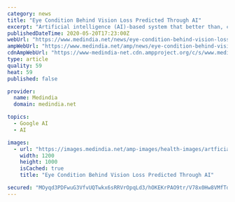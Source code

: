 ```yaml
---
category: news
title: "Eye Condition Behind Vision Loss Predicted Through AI"
excerpt: "Artificial intelligence (AI)-based system that better than, clinicians in predicting progression of a common eye condition that can cause vision loss."
publishedDateTime: 2020-05-20T17:23:00Z
webUrl: "https://www.medindia.net/news/eye-condition-behind-vision-loss-predicted-through-ai-195060-1.htm"
ampWebUrl: "https://www.medindia.net/amp/news/eye-condition-behind-vision-loss-predicted-through-ai-195060-1.htm"
cdnAmpWebUrl: "https://www-medindia-net.cdn.ampproject.org/c/s/www.medindia.net/amp/news/eye-condition-behind-vision-loss-predicted-through-ai-195060-1.htm"
type: article
quality: 59
heat: 59
published: false

provider:
  name: Medindia
  domain: medindia.net

topics:
  - Google AI
  - AI

images:
  - url: "https://images.medindia.net/amp-images/health-images/artficial-intelligence-predicts-age-person.jpg"
    width: 1200
    height: 1000
    isCached: true
    title: "Eye Condition Behind Vision Loss Predicted Through AI"

secured: "MOyqd3PDFwuG3VfvUQTwkx6sRRVrOpqLd3/hOKEKrPAO9tr/V78x0Hw8VMfTdELBtsFtnn8Hd1PhQ7XAJU2EgE5i1doISBEKqmy/rkMJoP2oB0EQvJEU1TbDPcz9y3lioDGWQi8gP+0Jmvko1zYPaRqYCr0wy/SIBNzaM1kJ0a7CuOexjTnsJ9qEBAdhFNxiB196DZM/AC0wV/nY10rie8JBdYO0AFl2Qz2pGc2yiG6dLKic+dh2yt7BXOFf80Su7qkDw0R3RnIdQEaZPdUUSmc8onJckeJ6reJhW5tvrsDAf3GusMEDlvC5Qk1ubEyc70y8MSIMA7PLB0pUdvzFz1KvDBBusentnwzQiP/rt0hoPVvYm8CWv35VrwszP4APpTulLizzahujR5fshezPZ1A8hx2URki0+qAQf8jmZd6sZdsQMlgO5r8oeXQG3sQfEhhxmLIkuhS2Z3XoBaJIInfNBAsOiSsv9uGYRsGynXw=;rZ7w8ZthskYWP/vjchVbAw=="
---
```


